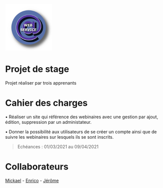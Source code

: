 <img src="https://github.com/HelixFix/Webinaire/blob/develop/images/logo-entreprise-4.png" width="150">

# Projet de stage

Projet réaliser par trois apprenants

# Cahier des charges

• Réaliser un site qui référence des webinaires avec une gestion par ajout, édition, suppression par un administateur.

• Donner la possibilité aux utilisateurs de se créer un compte ainsi que de suivre les webinaires sur lesquels ils se sont inscrits.



> Echéances : 01/03/2021 au 09/04/2021

# Collaborateurs
[Mickael](https://github.com/Mik08) - [Enrico](https://github.com/RYKOLATA) - [Jérôme](https://github.com/HelixFix)

